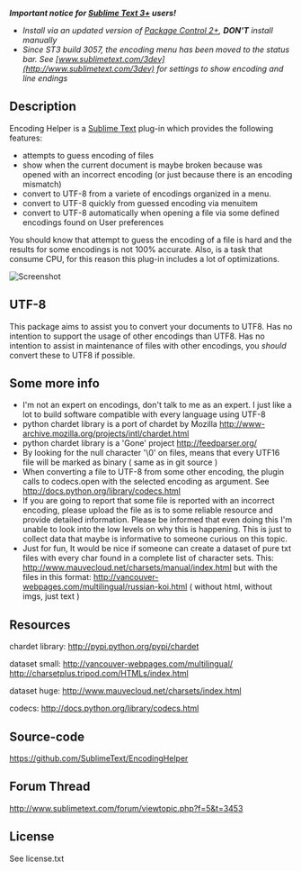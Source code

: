***Important notice for [Sublime Text 3+](http://www.sublimetext.com/) users!***<br/>
* _Install via an updated version of  [Package Control 2+](https://sublime.wbond.net/installation), **DON'T** install manually_
* _Since ST3 build 3057, the encoding menu has been moved to the status bar. See [www.sublimetext.com/3dev](http://www.sublimetext.com/3dev) for settings to show encoding and line endings_

Description
------------------

Encoding Helper is a [Sublime Text](http://www.sublimetext.com/ ) plug-in which provides the following features:

 * attempts to guess encoding of files
 * show when the current document is maybe broken because was opened with an incorrect encoding (or just because there is an encoding mismatch)
 * convert to UTF-8 from a variete of encodings organized in a menu.
 * convert to UTF-8 quickly from guessed encoding via menuitem
 * convert to UTF-8 automatically when opening a file via some defined encodings found on User preferences

You should know that attempt to guess the encoding of a file is hard and the results for some encodings is not 100% accurate. Also, is a task that consume CPU, for this reason this plug-in includes a lot of optimizations.

![Screenshot](https://raw.github.com/philostler/EncodingHelper/readme_update/screenshot.png)

UTF-8
------------------

This package aims to assist you to convert your documents to UTF8. Has no intention to support the usage of other encodings than UTF8. Has no intention to assist in maintenance of files with other encodings, you _should_ convert these to UTF8 if possible.

Some more info
------------------

* I'm not an expert on encodings, don't talk to me as an expert. I just like a lot to build software compatible with every language using UTF-8
* python chardet library is a port of chardet by Mozilla http://www-archive.mozilla.org/projects/intl/chardet.html
* python chardet library is a 'Gone' project http://feedparser.org/
* By looking for the null character '\0' on files, means that every UTF16 file will be marked as binary ( same as in git source )
* When converting a file to UTF-8 from some other encoding, the plugin calls to codecs.open with the selected encoding as argument. See http://docs.python.org/library/codecs.html
* If you are going to report that some file is reported with an incorrect encoding, please upload the file as is to some reliable resource and provide detailed information. Please be informed that even doing this I'm unable to look into the low levels on why this is happening. This is just to collect data that maybe is informative to someone curious on this topic.
* Just for fun, It would be nice if someone can create a dataset of pure txt files with every char found in a complete list of character sets. This: http://www.mauvecloud.net/charsets/manual/index.html but with the files in this format: http://vancouver-webpages.com/multilingual/russian-koi.html ( without html, without imgs, just text )



Resources
------------------

chardet library:
http://pypi.python.org/pypi/chardet

dataset small:
http://vancouver-webpages.com/multilingual/
http://charsetplus.tripod.com/HTMLs/index.html

dataset huge:
http://www.mauvecloud.net/charsets/index.html

codecs:
http://docs.python.org/library/codecs.html

Source-code
------------------

https://github.com/SublimeText/EncodingHelper

Forum Thread
------------------

http://www.sublimetext.com/forum/viewtopic.php?f=5&t=3453


License
------------------

See license.txt
